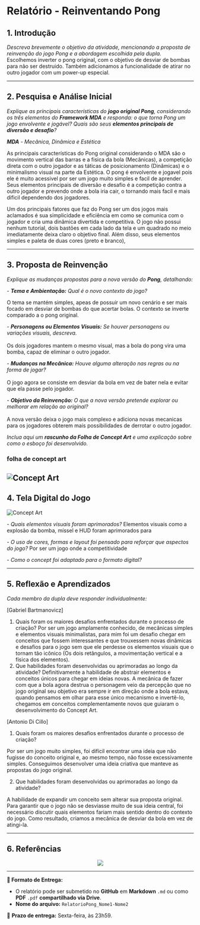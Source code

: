 # Relatório - Reinventando Pong

## 1. Introdução

_Descreva brevemente o objetivo da atividade, mencionando a proposta de reinvenção do jogo Pong e a abordagem escolhida pela dupla._
<br>
Escolhemos inverter o pong original, com o objetivo de desviar de bombas para não ser destruido. Também adicionamos a funcionalidade de atirar no outro jogador com um power-up especial.

---

## 2. Pesquisa e Análise Inicial

_Explique as principais características do **jogo original Pong**, considerando os três elementos do **Framework MDA** e responda: o que torna Pong um jogo envolvente e jogável? Quais são seus **elementos principais de diversão e desafio**?_
<br>

_**MDA** - Mecânica, Dinâmica e Estética_

As principais características do Pong original considerando o MDA são o movimento vertical das barras e a fisica da bola (Mecânicas), a competição direta com o outro jogador e as táticas de posicionamento (Dinâmicas) e o minimalismo visual na parte da Estética. O pong é envolvente e jogavel pois ele é muito acessivel por ser um jogo muito simples e facil de aprender. Seus elementos principais de diversão e desafio é a competição contra a outro jogador e prevendo onde a bola iria cair, o tornando mais facil e mais dificil dependendo dos jogadores.

Um dos principais fatores que faz do Pong ser um dos jogos mais aclamados é sua simplicidade e eficiência em como se comunica com o jogador e cria uma dinâmica divertida e competitiva. O jogo não possui nenhum tutorial, dois bastões em cada lado da tela e um quadrado no meio imediatamente deixa claro o objetivo final. Além disso, seus elementos simples e paleta de duas cores (preto e branco),

---

## 3. Proposta de Reinvenção

_Explique as mudanças propostas para a nova versão do **Pong**, detalhando:_

_- **Tema e Ambientação:** Qual é o novo contexto do jogo?_

O tema se mantém simples, apeas de possuir um novo cenário e ser mais focado em desviar de bombas do que acertar bolas. O contexto se inverte comparado a o pong original.

_- **Personagens ou Elementos Visuais:** Se houver personagens ou variações visuais, descreva._
<br><br>
Os dois jogadores mantem o mesmo visual, mas a bola do pong vira uma bomba, capaz de eliminar o outro jogador.

_- **Mudanças na Mecânica:** Houve alguma alteração nas regras ou na forma de jogar?_
<br><br>
O jogo agora se consiste em desviar da bola em vez de bater nela e evitar que ela passe pelo jogador.

_- **Objetivo da Reinvenção:** O que a nova versão pretende explorar ou melhorar em relação ao original?_
<br><br>
A nova versão deixa o jogo mais complexo e adiciona novas mecanicas para os jogadores obterem mais possibilidades de derrotar o outro jogador.

_Inclua aqui um **rascunho da Folha de Concept Art** e uma explicação sobre como o esboço foi desenvolvido._

### folha de concept art
![Concept Art](concept2.jpg)
---

## 4. Tela Digital do Jogo

![Concept Art](concept.png)

_- Quais elementos visuais foram aprimorados?_
Elementos visuais como a explosão da bomba, míssel e HUD foram aprimorados para

_- O uso de cores, formas e layout foi pensado para reforçar que aspectos do jogo?_
Por ser um jogo onde a competitividade

_- Como o concept foi adaptado para o formato digital?_

---

## 5. Reflexão e Aprendizados

_Cada membro da dupla deve responder individualmente:_

[Gabriel Bartmanovicz]

1. Quais foram os maiores desafios enfrentados durante o processo de criação?
   Por ser um jogo amplamente conhecido, de mecânicas simples e elementos visuais minimalistas, para mim foi um desafio chegar em conceitos que fossem interessantes e que trouxessem novas dinâmicas e desafios para o jogo sem que ele perdesse os elementos visuais que o tornam tão icônico (Os dois retângulos, a movimentação vertical e a física dos elementos).
2. Que habilidades foram desenvolvidas ou aprimoradas ao longo da atividade?
   Definitivamente a habilidade de abstrair elementos e conceitos únicos para chegar em ideias novas. A mecânica de fazer com que a bola agora destrua o personagem veio da percepção que no jogo original seu objetivo era sempre ir em direção onde a bola estava, quando pensamos em olhar para esse único mecanismo e invertê-lo, chegamos em conceitos complementamente novos que guiaram o desenvolvimento do Concept Art.

[Antonio Di Cillo]

1. Quais foram os maiores desafios enfrentados durante o processo de criação?

Por ser um jogo muito simples, foi difícil encontrar uma ideia que não fugisse do conceito original e, ao mesmo tempo, não fosse excessivamente simples. Conseguimos desenvolver uma ideia criativa que manteve as propostas do jogo original.

2. Que habilidades foram desenvolvidas ou aprimoradas ao longo da atividade?

A habilidade de expandir um conceito sem alterar sua proposta original. Para garantir que o jogo não se desviasse muito de sua ideia central, foi necessário discutir quais elementos fariam mais sentido dentro do contexto do jogo. Como resultado, criamos a mecânica de desviar da bola em vez de atingi-la.


---

## 6. Referências

<p align="center">
<img  src="mario-bomb.png"/>
</p>

---

**📝 Formato de Entrega:**

- O relatório pode ser submetido no **GitHub** em **Markdown** `.md` ou como **PDF** `.pdf` **compartilhado via Drive**.
- **Nome do arquivo:** `RelatorioPong_Nome1-Nome2`

📌 **Prazo de entrega:** Sexta-feira, às 23h59.
